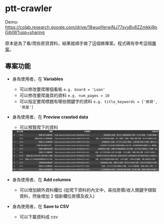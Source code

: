 # ptt-crawler

Demo: https://colab.research.google.com/drive/18wupYerwiNJ77syxBv8ZZmkkj9pGjblW?usp=sharing
<br>
<br>
原本是為了看/爬些房貸資料，結果就順手做了這個微專案。程式碼有參考這個[專案](https://github.com/leVirve/CrawlerTutorial)。

## 專案功能
- 身為使用者，在 **Variables** 
  - 可以修改要爬哪個看板 `e.g. board = 'Loan'`
  - 可以修改要爬幾頁的資料 `e.g. num_pages = 10`
  - 可以指定要爬標題有哪些關鍵字的資料 `e.g. title_keywords = ['房貸', '房屋']`

- 身為使用者，在 **Preview crawled data**
  - 可以預覽爬下的資料
  <img src="/preview_crawled_data.png">

- 身為使用者，在 **Add columns**
  - 可以增加額外資料欄位 (從爬下資料的內文中，尋找房價/收入關鍵字擷取資料，然後增加 2 個新欄位房價及收入)

- 身為使用者，在 **Save to CSV**
  - 可以下載資料成 csv
